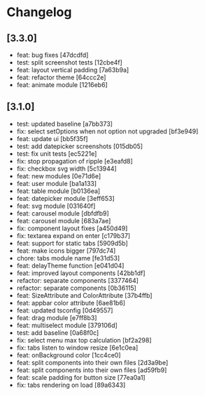 # Changelog

## [3.3.0]

-   feat: bug fixes [47dcdfd]
-   test: split screenshot tests [12cbe4f]
-   feat: layout vertical padding [7a63b9a]
-   feat: refactor theme [64ccc2e]
-   feat: animate module [1216eb6]

## [3.1.0]

- test: updated baseline [a7bb373]
- fix: select setOptions when not option not upgraded [bf3e949]
- feat: update ui [bb5f35f]
- test: add datepicker screenshots [015db05]
- test: fix unit tests [ec5221e]
- fix: stop propagation of ripple [e3eafd8]
- fix: checkbox svg width [5c13944]
- feat: new modules [0e71d6e]
- feat: user module [ba1a133]
- feat: table module [b0136ea]
- feat: datepicker module [3eff653]
- feat: svg module [031640f]
- feat: carousel module [dbfdfb9]
- feat: carousel module [683a7ae]
- fix: component layout fixes [a450d49]
- fix: textarea expand on enter [c179b37]
- feat: support for static tabs [5909d5b]
- feat: make icons bigger [797dc74]
- chore: tabs module name [fe31d53]
- feat: delayTheme function [e041d04]
- feat: improved layout components [42bb1df]
- refactor: separate components [3377464]
- refactor: separate components [0b36115]
- feat: SizeAttribute and ColorAttribute [37b4ffb]
- feat: appbar color attribute [6ae81b6]
- feat: updated tsconfig [0d49557]
- feat: drag module [e7ff8b3]
- feat: multiselect module [379106d]
- test: add baseline [0a68f0c]
- fix: select menu max top calculation [bf2a298]
- fix: tabs listen to window resize [6e1c0ea]
- feat: onBackground color [1cc4ce0]
- feat: split components into their own files [2d3a9be]
- feat: split components into their own files [ad59fb9]
- feat: scale padding for button size [77ea0a1]
- fix: tabs rendering on load [89a6343]